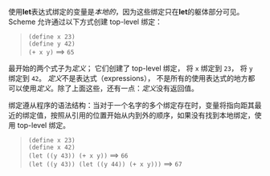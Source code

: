 使用**let**表达式绑定的变量是*本地的*，因为这些绑定只在**let**的躯体部分可见。Scheme 允许通过以下方式创建 top-level 绑定：

> `(define x 23)` <br/>
> `(define y 42)` <br/>
> `(+ x y)` ==> `65`

最开始的两个式子为*定义*； 它们创建了 top-level 绑定， 将 `x` 绑定到 `23`， 将 `y` 绑定到 `42`。 *定义*不是表达式（expressions）， 不是所有的使用表达式的地方都可以使用*定义*。除了上面这些，还有一点：*定义*没有返回值。

绑定遵从程序的语法结构：当对于一个名字的多个绑定存在时，变量将指向距其最近的绑定值，按照从引用的位置开始从内到外的顺序，如果没有找到本地绑定，使用 top-level 绑定。

> `(define x 23)` <br/>
> `(define x 42)` <br/>
> `(let ((y 43)) (+ x y))` ==> `66` <br/>
> `(let ((y 43)) (let ((y 44)) (+ x y)))` ==> `67`